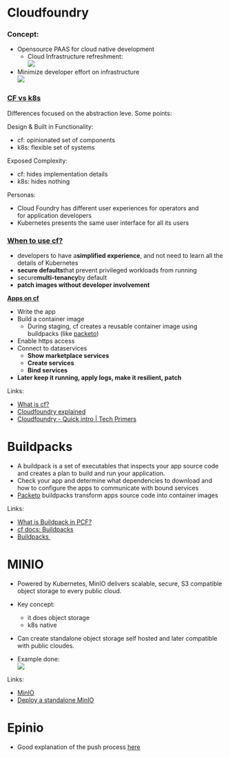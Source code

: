 Cloudfoundry
============

### Concept:

*   Opensource PAAS for cloud native development
    *   Cloud Infrastructure refreshment:  
        ![](/download/attachments/1029144608/image2022-6-27_10-35-38.png?version=1&modificationDate=1656318938288&api=v2)
*   Minimize developer effort on infrastructure  
    ![](/download/thumbnails/1029144608/image2022-6-27_10-15-34.png?version=1&modificationDate=1656317734120&api=v2)

### [CF vs k8s](https://tutorials.cloudfoundry.org/cf-and-k8s/docs/comparing/)

Differences focused on the abstraction leve. Some points:

Design & Built in Functionality:

*   cf: opinionated set of components
*   k8s: flexible set of systems

Exposed Complexity:

*   cf: hides implementation details
*   k8s: hides nothing

Personas:

*   Cloud Foundry has different user experiences for operators and for application developers
*   Kubernetes presents the same user interface for all its users

### [When to use cf?](https://tutorials.cloudfoundry.org/cf-and-k8s/docs/when-should-i-use-cloud-foundry/)

*   developers to have a**simplified experience**, and not need to learn all the details of Kubernetes
*   **secure defaults**that prevent privileged workloads from running
*   secure**multi-tenancy**by default
*   **patch images without developer involvement**

**[Apps on cf](https://tutorials.cloudfoundry.org/cf-and-k8s/docs/running-apps-on-cloud-foundry/)**

*   Write the app
*   Build a container image
    *   During staging, cf creates a reusable container image using buildpacks (like [packeto](https://paketo.io/))
*   Enable https access
*   Connect to dataservices 
    *   **Show marketplace services**
    *   **Create services**
    *   **Bind services**
*   **Later keep it running, apply logs, make it resilient, patch**

  

Links:

*   [What is cf?](https://tutorials.cloudfoundry.org/what-is-cf/docs/what-is-cf/)
*   [Cloudfoundry explained](https://www.youtube.com/watch?v=oUpqXxmr6oU)
*   [Cloudfoundry - Quick intro | Tech Primers](https://www.youtube.com/watch?v=vzSuYab2q5M)

  

Buildpacks
==========

*   A buildpack is a set of executables that inspects your app source code and creates a plan to build and run your application.
*   Check your app and determine what dependencies to download and how to configure the apps to communicate with bound services
*   [Packeto](https://paketo.io/) buildpacks transform apps source code into container images

Links:  
  

*   [What is Buildpack in PCF?](https://www.youtube.com/watch?v=Mo14JCWcotk)
*   [cf docs: Buildpacks](https://docs.cloudfoundry.org/buildpacks/)
*   [Buildpacks ](https://buildpacks.cloudfoundry.org/#/buildpacks)

MINIO
=====

*   Powered by Kubernetes, MinIO delivers scalable, secure, S3 compatible object storage to every public cloud.
*   Key concept:
    *   it does object storage
    *   k8s native
*   Can create standalone object storage self hosted and later compatible with public cloudes.  
    
*   Example done:  
    ![](/download/attachments/1029144608/image2022-6-27_17-10-32.png?version=1&modificationDate=1656342632405&api=v2)  
    

Links:

*   [MinIO](https://min.io/)
*   [Deploy a standalone MinIO](https://www.youtube.com/watch?v=dIQsPCHvHoM)

  

Epinio
======

*   Good explanation of the push process [here](https://docs.epinio.io/explanations/detailed-push-process)